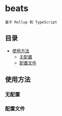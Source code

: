 # beats

`基于 Rollup 和 TypeScript`

## 目录

- [使用方法](#使用方法)
  - [无配置](#无配置)
  - [配置文件](#配置文件)

## 使用方法

### 无配置

### 配置文件
